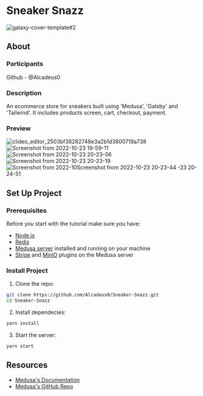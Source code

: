 <h1>Sneaker Snazz</h1>

![galaxy-cover-template#2](https://user-images.githubusercontent.com/59562284/197400047-a13fb554-a889-4d09-b27c-a846c03f3e92.jpg)

<h2>About</h2>

### Participants

Github - @Alcadeus0

### Description

An ecommerce store for sneakers built using 'Medusa', 'Gatsby' and 'Tailwind'. It includes products screen, cart, checkout, payment.

### Preview
![clideo_editor_2503bf36282748e3a2b1d3800719a738](https://user-images.githubusercontent.com/59562284/197402203-12ce8296-5371-4c75-9c45-fbb503d107cf.gif)
![Screenshot from 2022-10-23 19-59-11](https://user-images.githubusercontent.com/59562284/197400314-a07c99d2-cca7-47a1-91b8-9f64e36313fa.png)
![Screenshot from 2022-10-23 20-23-06](https://user-images.githubusercontent.com/59562284/197400374-6b17ac92-bf99-4d5d-b6c7-2c228ef1a668.png)
![Screenshot from 2022-10-23 20-23-19](https://user-images.githubusercontent.com/59562284/197400422-74a6a5d3-4389-4ce4-95a1-48eb7ce61a7a.png)
![Screenshot from 2022-10![Screenshot from 2022-10-23 20-23-44](https://user-images.githubusercontent.com/59562284/197400547-6aa598cd-a8aa-4965-b73a-44f434b19b2c.png)
-23 20-24-51](https://user-images.githubusercontent.com/59562284/197400475-255bcf4e-19fc-4e16-a760-a35872f79cdb.png)

<h2>Set Up Project</h2>

### Prerequisites

Before you start with the tutorial make sure you have:

- [Node.js](https://nodejs.org/en/)
- [Redis](https://redis.io/)
- [Medusa server](https://docs.medusajs.com/quickstart/quick-start/) installed and running on your machine
- [Stripe](https://docs.medusajs.com/add-plugins/stripe/) and [MinIO](https://min.io/docs/minio/kubernetes/upstream/) plugins on the Medusa server

### Install Project

1. Clone the repo:

```sh
git clone https://github.com/Alcadeus0/Sneaker-Snazz.git
cd Sneaker-Snazz
```

2. Install dependecies:

```sh
yarn install
```

3. Start the server:

```sh
yarn start
```

<h2>Resources</h2>

- [Medusa's Documentation](https://docs.medusajs.com/)
- [Medusa's GitHub Repo](https://github.com/medusajs/medusa)
